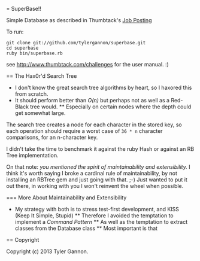 = SuperBase!!

Simple Database as described in Thumbtack's [Job Posting](http://www.thumbtack.com/challenges)

To run:

    git clone git://github.com/tylergannon/superbase.git
    cd superbase
    ruby bin/superbase.rb
    
see http://www.thumbtack.com/challenges for the user manual.  :)

==  The Hax0r'd Search Tree

* I don't know the great search tree algorithms by heart, so I haxored this from scratch.
* It should perform better than *O(n)* but perhaps not as well as a Red-Black tree would.
**  Especially on certain nodes where the depth could get somewhat large.

The search tree creates a node for each character in the stored key, so each operation should require
a worst case of `36 * n` character comparisons, for an n-character key.

I didn't take the time to benchmark it against the ruby Hash or against an RB Tree implementation.

On that note: *you mentioned the spirit of maintainability and extensibility.*
I think it's worth saying I broke a cardinal rule of maintainability, by not installing an RBTree gem
and just going with that.  ;-)  Just wanted to put it out there, in working with you I won't reinvent the
wheel when possible.

=== More About Maintainability and Extensibility

* My strategy with both is to stress test-first development, and KISS (Keep It Simple, Stupid)
** Therefore I avoided the temptation to implement a *Command Pattern*
** As well as the temptation to extract classes from the Database class
** Most important is that 

== Copyright

Copyright (c) 2013 Tyler Gannon. 
